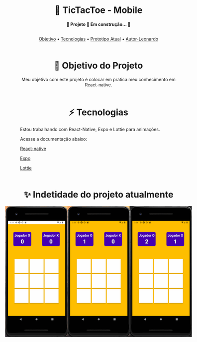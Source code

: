 <h1 align="center">📱 TicTacToe - Mobile</h1>
<h4 align="center" style="margin-bottom:30px"> 
	🚧  Projeto 🚀 Em construção...  🚧
</h4>
<p align="center">
 <a href="#objetivo">Objetivo</a> •
 <a href="#tecnologias">Tecnologias</a> •
 <a href="#image">Prototipo Atual</a> • 
 <a href="https://github.com/leouluz">Autor-Leonardo</a>
</p>

<div id="objetivo" style="margin-top:60px">
  <h1 align="center">🚀 Objetivo do Projeto</h1>
  <p align="center"> Meu objetivo com este projeto é colocar em pratica meu conhecimento em React-native.</p>
</div>

<div id="tecnologias" style="margin-top:60px">
  <h1 align="center" >⚡️ Tecnologias</h1>
  <p align="start"> Estou trabalhando com React-Native, Expo e Lottie para animações. </p>
  <p>Acesse a documentação abaixo:</p>
  <p align="start">
    <a href="https://reactnative.dev/">React-native</a>
  </p>
  <p align="start">
    <a href="https://docs.expo.io/">Expo</a>
  </p>
  <p align="start">
    <a href="https://docs.expo.io/versions/latest/sdk/lottie/">Lottie</a>
  </p>
</div>

<div id="image" style="margin-top:60px;">
  <h1 align="center">✨ Indetidade do projeto atualmente</h1>
  <div style="display:flex; flex-direction: row; justify-content: center;" >
    <img src="readme/bluewin.gif" width="200"/>
    <img src="readme/redwin.gif" width="200"/>
    <img src="readme/draw.gif" width="200"/>
  </div>
</div>
